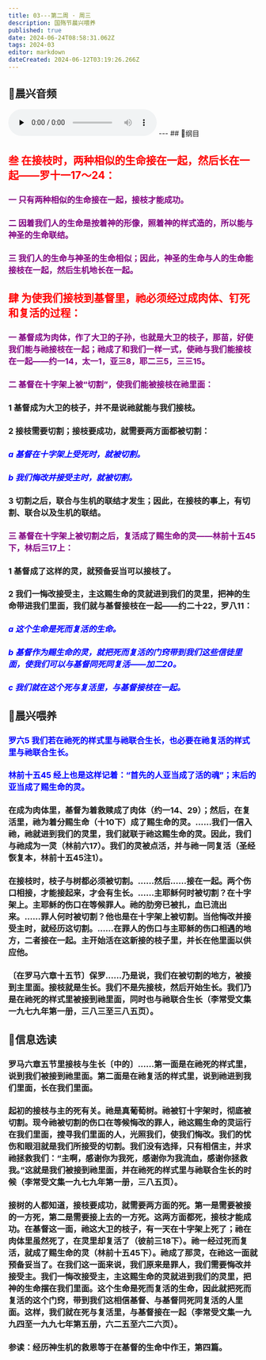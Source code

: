 ```yaml
---
title: 03---第二周 · 周三
description: 国殇节晨兴喂养
published: true
date: 2024-06-24T08:58:31.062Z
tags: 2024-03
editor: markdown
dateCreated: 2024-06-12T03:19:26.266Z
---
```


## 🎵晨兴音频
<audio id="audio" controls="" preload="none">
      <source id="mp3" src="/2024-03/week2/week2day3.mp3">
</audio>
---
## 📖纲目

## <font color=red>叁    在接枝时，两种相似的生命接在一起，然后长在一起——罗十一17～24：</font>

### <font color=purple>一    只有两种相似的生命接在一起，接枝才能成功。</font>

### <font color=purple>二    因着我们人的生命是按着神的形像，照着神的样式造的，所以能与神圣的生命联结。</font>

### <font color=purple>三    我们人的生命与神圣的生命相似；因此，神圣的生命与人的生命能接枝在一起，然后生机地长在一起。</font>

## <font color=red>肆    为使我们接枝到基督里，祂必须经过成肉体、钉死和复活的过程：</font>

### <font color=purple>一    基督成为肉体，作了大卫的子孙，也就是大卫的枝子，那苗，好使我们能与祂接枝在一起；祂成了和我们一样一式，使祂与我们能接枝在一起——约一14，太一1，亚三8，耶二三5，三三15。</font>

### <font color=purple>二    基督在十字架上被“切割”，使我们能被接枝在祂里面：</font>

### 1    基督成为大卫的枝子，并不是说祂就能与我们接枝。

### 2    接枝需要切割；接枝要成功，就需要两方面都被切割：

### <font color=blue>*a    基督在十字架上受死时，就被切割。*</font>

### <font color=blue>*b    我们悔改并接受主时，就被切割。*</font>

### 3    切割之后，联合与生机的联结才发生；因此，在接枝的事上，有切割、联合以及生机的联结。

### <font color=purple>三    基督在十字架上被切割之后，复活成了赐生命的灵——林前十五45下，林后三17上：</font>

### 1    基督成了这样的灵，就预备妥当可以接枝了。

### 2    我们一悔改接受主，主这赐生命的灵就进到我们的灵里，把神的生命带进我们里面，我们就与基督接枝在一起——约二十22，罗八11：

### <font color=blue>*a    这个生命是死而复活的生命。*</font>

### <font color=blue>*b    基督作为赐生命的灵，就把死而复活的门窍带到我们这些信徒里面，使我们可以与基督同死同复活——加二20。*</font>

### <font color=blue>*c    我们就在这个死与复活里，与基督接枝在一起。*</font>

## 📖晨兴喂养

### <font color=blue>罗六5    我们若在祂死的样式里与祂联合生长，也必要在祂复活的样式里与祂联合生长。</font>

### <font color=blue>林前十五45    经上也是这样记着：“首先的人亚当成了活的魂”；末后的亚当成了赐生命的灵。</font>

### 在成为肉体里，基督为着救赎成了肉体（约一14、29）；然后，在复活里，祂为着分赐生命（十10下）成了赐生命的灵。……我们一信入祂，祂就进到我们的灵里，我们就联于祂这赐生命的灵。因此，我们与祂成为一灵（林前六17）。我们的灵被点活，并与祂一同复活（圣经恢复本，林前十五45注1）。

### 在接枝时，枝子与树都必须被切割。……然后……接在一起。两个伤口相接，才能接起来，才会有生长。……主耶稣何时被切割？在十字架上。主耶稣的伤口在等候罪人。祂的肋旁已被扎，血已流出来。……罪人何时被切割？他也是在十字架上被切割。当他悔改并接受主时，就经历这切割。……在罪人的伤口与主耶稣的伤口相遇的地方，二者接在一起。主开始活在这新接的枝子里，并长在他里面以供应他。

### 〔在罗马六章十五节〕保罗……乃是说，我们在被切割的地方，被接到主里面。接枝就是生长。我们不是先接枝，然后开始生长。我们乃是在祂死的样式里被接到祂里面，同时也与祂联合生长（李常受文集一九七九年第一册，三八三至三八五页）。

## 📖信息选读

### 罗马六章五节里接枝与生长〔中的〕……第一面是在祂死的样式里，说到我们被接到祂里面。第二面是在祂复活的样式里，说到祂进到我们里面，长在我们里面。

### 起初的接枝与主的死有关。祂是真葡萄树。祂被钉十字架时，彻底被切割。现今祂被切割的伤口在等候悔改的罪人，祂这赐生命的灵运行在我们里面，搜寻我们里面的人，光照我们，使我们悔改。我们的忧伤和眼泪就是我们所接受的切割。我们没有选择，只有相信主，并求祂拯救我们：“主啊，感谢你为我死，感谢你为我流血，感谢你拯救我。”这就是我们被接到祂里面，并在祂死的样式里与祂联合生长的时候（李常受文集一九七九年第一册，三八五页）。

### 接树的人都知道，接枝要成功，就需要两方面的死。第一是需要被接的一方死，第二是需要接上去的一方死。这两方面都死，接枝才能成功。在基督这一面，祂这大卫的枝子，有一天在十字架上死了；祂在肉体里虽然死了，在灵里却复活了（彼前三18下）。祂一经过死而复活，就成了赐生命的灵（林前十五45下）。祂成了那灵，在祂这一面就预备妥当了。在我们这一面来说，我们原来是罪人，我们需要悔改并接受主。我们一悔改接受主，主这赐生命的灵就进到我们的灵里，把神的生命摆在我们里面。这个生命是死而复活的生命，因此就把死而复活的这个门窍，带到我们这相信基督、与基督同死同复活的人里面。这样，我们就在死与复活里，与基督接在一起（李常受文集一九九四至一九九七年第五册，六二五至六二六页）。

### 参读：经历神生机的救恩等于在基督的生命中作王，第四篇。
<!-- Google tag (gtag.js) -->
<script async src="https://www.googletagmanager.com/gtag/js?id=G-1P8709Z16T"></script>
<script>
  window.dataLayer = window.dataLayer || [];
  function gtag(){dataLayer.push(arguments);}
  gtag('js', new Date());

  gtag('config', 'G-1P8709Z16T');
</script>